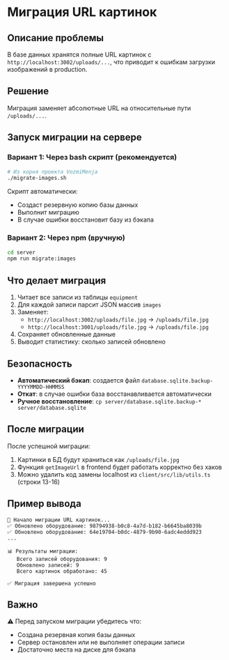 # Миграция URL картинок

## Описание проблемы

В базе данных хранятся полные URL картинок с `http://localhost:3002/uploads/...`, что приводит к ошибкам загрузки изображений в production.

## Решение

Миграция заменяет абсолютные URL на относительные пути `/uploads/...`.

## Запуск миграции на сервере

### Вариант 1: Через bash скрипт (рекомендуется)

```bash
# Из корня проекта VozmiMenja
./migrate-images.sh
```

Скрипт автоматически:
- Создаст резервную копию базы данных
- Выполнит миграцию
- В случае ошибки восстановит базу из бэкапа

### Вариант 2: Через npm (вручную)

```bash
cd server
npm run migrate:images
```

## Что делает миграция

1. Читает все записи из таблицы `equipment`
2. Для каждой записи парсит JSON массив `images`
3. Заменяет:
   - `http://localhost:3002/uploads/file.jpg` → `/uploads/file.jpg`
   - `http://localhost:3001/uploads/file.jpg` → `/uploads/file.jpg`
4. Сохраняет обновленные данные
5. Выводит статистику: сколько записей обновлено

## Безопасность

- **Автоматический бэкап**: создается файл `database.sqlite.backup-YYYYMMDD-HHMMSS`
- **Откат**: в случае ошибки база восстанавливается автоматически
- **Ручное восстановление**: `cp server/database.sqlite.backup-* server/database.sqlite`

## После миграции

После успешной миграции:
1. Картинки в БД будут храниться как `/uploads/file.jpg`
2. Функция `getImageUrl` в frontend будет работать корректно без хаков
3. Можно удалить код замены localhost из `client/src/lib/utils.ts` (строки 13-16)

## Пример вывода

```
🔄 Начало миграции URL картинок...
✅ Обновлено оборудование: 98794938-b0c8-4a7d-b182-b6645ba8039b
✅ Обновлено оборудование: 64e19704-b0dc-4879-9b90-6adc4eddd923
...

📊 Результаты миграции:
   Всего записей оборудования: 9
   Обновлено записей: 9
   Всего картинок обработано: 45

✅ Миграция завершена успешно
```

## Важно

⚠️ Перед запуском миграции убедитесь что:
- Создана резервная копия базы данных
- Сервер остановлен или не выполняет операции записи
- Достаточно места на диске для бэкапа
